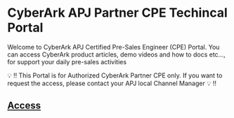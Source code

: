 # CyberArk APJ Partner CPE Techincal Portal
Welcome to CyberArk APJ Certified Pre-Sales Engineer (CPE) Portal. You can access CyberArk product articles, demo videos and how to docs etc…, for support your daily pre-sales activities

:bulb: :bangbang: This Portal is for Authorized CyberArk Partner CPE only. If you want to request the access, please contact your APJ local Channel Manager :bulb: :bangbang: 

## [Access](Access.md)


